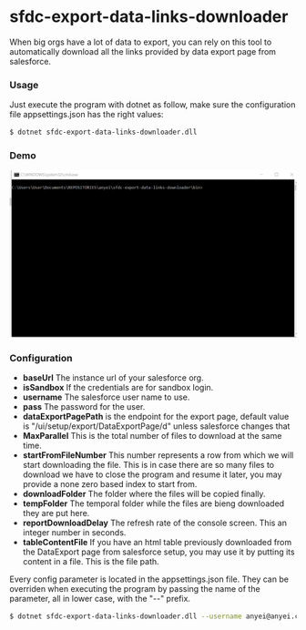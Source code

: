 # sfdc-export-data-links-downloader
When big orgs have a lot of data to export, you can rely on this tool to automatically download all the links provided by data export page from salesforce.

### Usage

Just execute the program with dotnet as follow, make sure the configuration file appsettings.json has the right values:

```bash
$ dotnet sfdc-export-data-links-downloader.dll
```
### Demo
![Demo ](https://raw.githubusercontent.com/anyei/sfdc-export-data-links-downloader/master/bin/export-demo.gif)

### Configuration

* **baseUrl** The instance url of your salesforce org.
* **isSandbox** If the credentials are for sandbox login.
* **username** The salesforce user name to use.
* **pass** The password for the user.
* **dataExportPagePath** is the endpoint for the export page, default value is "/ui/setup/export/DataExportPage/d" unless salesforce changes that
* **MaxParallel** This is the total number of files to download at the same time.
* **startFromFileNumber** This number represents a row from which we will start downloading the file. This is in case there are so many files to download we have to close the program and resume it later, you may provide a none zero based index to start from.
* **downloadFolder** The folder where the files will be copied finally.
* **tempFolder** The temporal folder while the files are bieng downloaded they are put here.
* **reportDownloadDelay** The refresh rate of the console screen. This an integer number in seconds.
* **tableContentFile** If you have an html table previously downloaded from the DataExport page from salesforce setup, you may use it by putting its content in a file. This is the file path.

Every config parameter is located in the appsettings.json file. They can be overriden when executing the program by passing the name of the parameter, all in lower case, with the "--" prefix.

```bash
$ dotnet sfdc-export-data-links-downloader.dll --username anyei@anyei.com --pass mypass --maxparallel 10 -- startfromfilenumber 2000
```
